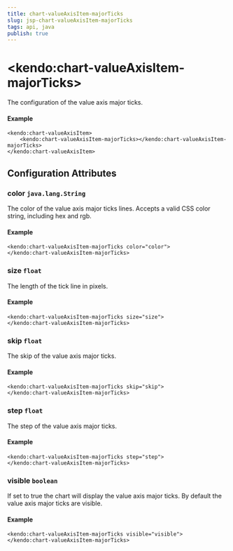 ```yaml
---
title: chart-valueAxisItem-majorTicks
slug: jsp-chart-valueAxisItem-majorTicks
tags: api, java
publish: true
---
```


# \<kendo:chart-valueAxisItem-majorTicks\>

The configuration of the value axis major ticks.

#### Example
    <kendo:chart-valueAxisItem>
        <kendo:chart-valueAxisItem-majorTicks></kendo:chart-valueAxisItem-majorTicks>
    </kendo:chart-valueAxisItem>

## Configuration Attributes

### color `java.lang.String`

The color of the value axis major ticks lines. Accepts a valid CSS color string, including hex and rgb.

#### Example
    <kendo:chart-valueAxisItem-majorTicks color="color">
    </kendo:chart-valueAxisItem-majorTicks>

### size `float`

The length of the tick line in pixels.

#### Example
    <kendo:chart-valueAxisItem-majorTicks size="size">
    </kendo:chart-valueAxisItem-majorTicks>

### skip `float`

The skip of the value axis major ticks.

#### Example
    <kendo:chart-valueAxisItem-majorTicks skip="skip">
    </kendo:chart-valueAxisItem-majorTicks>

### step `float`

The step of the value axis major ticks.

#### Example
    <kendo:chart-valueAxisItem-majorTicks step="step">
    </kendo:chart-valueAxisItem-majorTicks>

### visible `boolean`

If set to true the chart will display the value axis major ticks. By default the value axis major ticks are visible.

#### Example
    <kendo:chart-valueAxisItem-majorTicks visible="visible">
    </kendo:chart-valueAxisItem-majorTicks>

 
